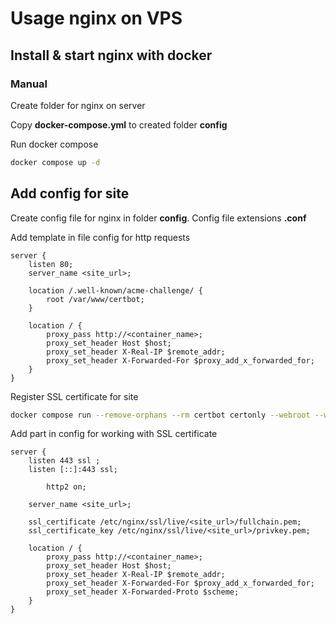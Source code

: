 # Usage nginx on VPS

## Install & start nginx with docker

### Manual

Create folder for nginx on server

Copy **docker-compose.yml** to created folder **config**

Run docker compose

```bash
docker compose up -d
```

## Add config for site 

Create config file for nginx in folder **config**. Config file extensions **.conf**

Add template in file config for http requests

```nginx
server {
    listen 80;
    server_name <site_url>;

    location /.well-known/acme-challenge/ {
        root /var/www/certbot;
    }

    location / {
        proxy_pass http://<container_name>;
        proxy_set_header Host $host;
        proxy_set_header X-Real-IP $remote_addr;
        proxy_set_header X-Forwarded-For $proxy_add_x_forwarded_for;
    }
}
```

Register SSL certificate for site

```bash
docker compose run --remove-orphans --rm certbot certonly --webroot --webroot-path /var/www/certbot/ --email <email> -d <site_url>
```

Add part in config for working with SSL certificate

```nginx
server {
    listen 443 ssl ;
    listen [::]:443 ssl;

        http2 on;

    server_name <site_url>;

    ssl_certificate /etc/nginx/ssl/live/<site_url>/fullchain.pem;
    ssl_certificate_key /etc/nginx/ssl/live/<site_url>/privkey.pem;

    location / {
        proxy_pass http://<container_name>;
        proxy_set_header Host $host;
        proxy_set_header X-Real-IP $remote_addr;
        proxy_set_header X-Forwarded-For $proxy_add_x_forwarded_for;
        proxy_set_header X-Forwarded-Proto $scheme;
    }
}
```